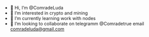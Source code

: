 - 👋 Hi, I’m @ComradeLuda           
- 👀 I’m interested in crypto and mining 
- 🌱 I’m currently learning work with nodes                          
- 💞️ I’m looking to collaborate on  telegramm @Comradetrue email comradeluda@gmail.com
